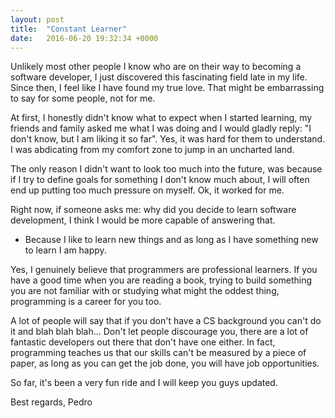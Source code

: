 ```yaml
---
layout: post
title:  "Constant Learner"
date:   2016-06-20 19:32:34 +0000
---
```




Unlikely most other people I know who are on their way to becoming a software developer, I just discovered this fascinating field late in my life.  Since then, I feel like I have found my true love.  That might be embarrassing to say for some people, not for me.  

At first, I honestly didn't know what to expect when I started learning, my friends and family asked me what I was doing and I would gladly reply: "I don't know, but I am liking it so far".  Yes, it was hard for them to understand. I was abdicating from my comfort zone to jump in an uncharted land.

The only reason I didn't want to look too much into the future, was because if I try to define goals for something I don't know much about, I will often end up putting too much pressure on myself.  Ok, it worked for me.

Right now, if someone asks me: why did you decide to learn software development, I think I would be more capable of answering that.

- Because I like to learn new things and as long as I have something new to learn I am happy. 

Yes, I genuinely believe that programmers are professional learners.  If you have a good time when you are reading a book, trying to build something you are not familiar with or studying what might the oddest thing,  programming is a career for you too.

A lot of people will say that if you don't have a CS background you can't do it and blah blah blah...  Don't let people discourage you,  there are a lot of fantastic developers out there that don't have one either.  In fact, programming teaches us that our skills can't be measured by a piece of paper, as long as you can get the job done, you will have job opportunities.

So far, it's been a very fun ride and I will keep you guys updated.

Best regards,
Pedro
